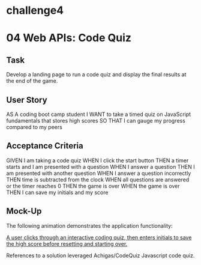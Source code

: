 # challenge4

# 04 Web APIs: Code Quiz

## Task 
Develop a landing page to run a code quiz and display the final results at the end of the game. 

## User Story


AS A coding boot camp student
I WANT to take a timed quiz on JavaScript fundamentals that stores high scores
SO THAT I can gauge my progress compared to my peers


## Acceptance Criteria


GIVEN I am taking a code quiz
WHEN I click the start button
THEN a timer starts and I am presented with a question
WHEN I answer a question
THEN I am presented with another question
WHEN I answer a question incorrectly
THEN time is subtracted from the clock
WHEN all questions are answered or the timer reaches 0
THEN the game is over
WHEN the game is over
THEN I can save my initials and my score


## Mock-Up

The following animation demonstrates the application functionality:

[A user clicks through an interactive coding quiz, then enters initials to save the high score before resetting and starting over.](./Assets/04-web-apis-homework-demo.gif)

References to a solution leveraged Achigas/CodeQuiz Javascript code quiz.

